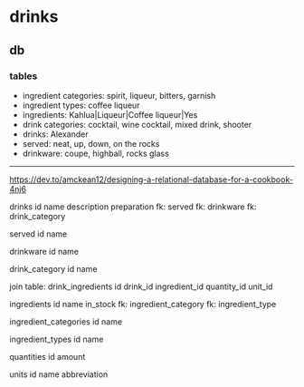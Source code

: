 # drinks

## db

### tables

* ingredient categories: spirit, liqueur, bitters, garnish
* ingredient types: coffee liqueur
* ingredients: Kahlua|Liqueur|Coffee liqueur|Yes
* drink categories: cocktail, wine cocktail, mixed drink, shooter
* drinks: Alexander
* served: neat, up, down, on the rocks
* drinkware: coupe, highball, rocks glass

----

https://dev.to/amckean12/designing-a-relational-database-for-a-cookbook-4nj6

drinks
id
name
description
preparation
fk: served
fk: drinkware
fk: drink_category

served
id
name

drinkware
id
name

drink_category
id
name

join table: drink_ingredients
id
drink_id
ingredient_id
quantity_id
unit_id

ingredients
id
name
in_stock
fk: ingredient_category
fk: ingredient_type

ingredient_categories
id
name

ingredient_types
id
name

quantities
id
amount

units
id
name
abbreviation
